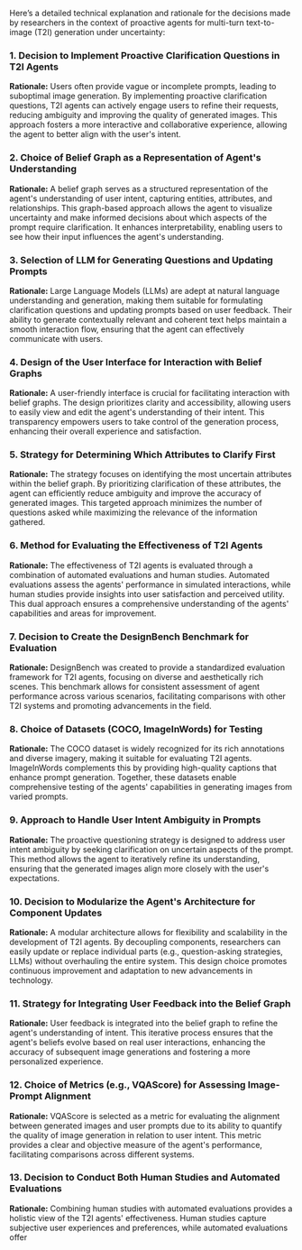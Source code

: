 Here’s a detailed technical explanation and rationale for the decisions made by researchers in the context of proactive agents for multi-turn text-to-image (T2I) generation under uncertainty:

### 1. Decision to Implement Proactive Clarification Questions in T2I Agents
**Rationale:** Users often provide vague or incomplete prompts, leading to suboptimal image generation. By implementing proactive clarification questions, T2I agents can actively engage users to refine their requests, reducing ambiguity and improving the quality of generated images. This approach fosters a more interactive and collaborative experience, allowing the agent to better align with the user's intent.

### 2. Choice of Belief Graph as a Representation of Agent's Understanding
**Rationale:** A belief graph serves as a structured representation of the agent's understanding of user intent, capturing entities, attributes, and relationships. This graph-based approach allows the agent to visualize uncertainty and make informed decisions about which aspects of the prompt require clarification. It enhances interpretability, enabling users to see how their input influences the agent's understanding.

### 3. Selection of LLM for Generating Questions and Updating Prompts
**Rationale:** Large Language Models (LLMs) are adept at natural language understanding and generation, making them suitable for formulating clarification questions and updating prompts based on user feedback. Their ability to generate contextually relevant and coherent text helps maintain a smooth interaction flow, ensuring that the agent can effectively communicate with users.

### 4. Design of the User Interface for Interaction with Belief Graphs
**Rationale:** A user-friendly interface is crucial for facilitating interaction with belief graphs. The design prioritizes clarity and accessibility, allowing users to easily view and edit the agent's understanding of their intent. This transparency empowers users to take control of the generation process, enhancing their overall experience and satisfaction.

### 5. Strategy for Determining Which Attributes to Clarify First
**Rationale:** The strategy focuses on identifying the most uncertain attributes within the belief graph. By prioritizing clarification of these attributes, the agent can efficiently reduce ambiguity and improve the accuracy of generated images. This targeted approach minimizes the number of questions asked while maximizing the relevance of the information gathered.

### 6. Method for Evaluating the Effectiveness of T2I Agents
**Rationale:** The effectiveness of T2I agents is evaluated through a combination of automated evaluations and human studies. Automated evaluations assess the agents' performance in simulated interactions, while human studies provide insights into user satisfaction and perceived utility. This dual approach ensures a comprehensive understanding of the agents' capabilities and areas for improvement.

### 7. Decision to Create the DesignBench Benchmark for Evaluation
**Rationale:** DesignBench was created to provide a standardized evaluation framework for T2I agents, focusing on diverse and aesthetically rich scenes. This benchmark allows for consistent assessment of agent performance across various scenarios, facilitating comparisons with other T2I systems and promoting advancements in the field.

### 8. Choice of Datasets (COCO, ImageInWords) for Testing
**Rationale:** The COCO dataset is widely recognized for its rich annotations and diverse imagery, making it suitable for evaluating T2I agents. ImageInWords complements this by providing high-quality captions that enhance prompt generation. Together, these datasets enable comprehensive testing of the agents' capabilities in generating images from varied prompts.

### 9. Approach to Handle User Intent Ambiguity in Prompts
**Rationale:** The proactive questioning strategy is designed to address user intent ambiguity by seeking clarification on uncertain aspects of the prompt. This method allows the agent to iteratively refine its understanding, ensuring that the generated images align more closely with the user's expectations.

### 10. Decision to Modularize the Agent's Architecture for Component Updates
**Rationale:** A modular architecture allows for flexibility and scalability in the development of T2I agents. By decoupling components, researchers can easily update or replace individual parts (e.g., question-asking strategies, LLMs) without overhauling the entire system. This design choice promotes continuous improvement and adaptation to new advancements in technology.

### 11. Strategy for Integrating User Feedback into the Belief Graph
**Rationale:** User feedback is integrated into the belief graph to refine the agent's understanding of intent. This iterative process ensures that the agent's beliefs evolve based on real user interactions, enhancing the accuracy of subsequent image generations and fostering a more personalized experience.

### 12. Choice of Metrics (e.g., VQAScore) for Assessing Image-Prompt Alignment
**Rationale:** VQAScore is selected as a metric for evaluating the alignment between generated images and user prompts due to its ability to quantify the quality of image generation in relation to user intent. This metric provides a clear and objective measure of the agent's performance, facilitating comparisons across different systems.

### 13. Decision to Conduct Both Human Studies and Automated Evaluations
**Rationale:** Combining human studies with automated evaluations provides a holistic view of the T2I agents' effectiveness. Human studies capture subjective user experiences and preferences, while automated evaluations offer